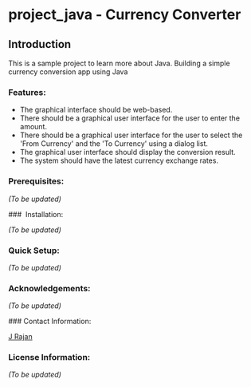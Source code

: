 # project_java - Currency Converter

## Introduction

This is a sample project to learn more about Java.
Building a simple currency conversion app using Java

### Features:

- The graphical interface should be web-based.
- There should be a graphical user interface for the user to enter the amount.
- There should be a graphical user interface for the user to select the 'From Currency' and the 'To Currency' using a dialog list.
- The graphical user interface should display the conversion result.
- The system should have the latest currency exchange rates.

###  Prerequisites:

*(To be updated)*

###  Installation:

*(To be updated)*

### Quick Setup:

*(To be updated)*

### Acknowledgements:

*(To be updated)*

### Contact Information:

[J Rajan](jrajan@jprtech.co.uk)

### License Information:

*(To be updated)*

